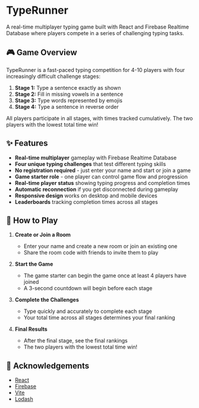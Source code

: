 # TypeRunner

A real-time multiplayer typing game built with React and Firebase Realtime Database where players compete in a series of challenging typing tasks.

## 🎮 Game Overview

TypeRunner is a fast-paced typing competition for 4-10 players with four increasingly difficult challenge stages:

1. **Stage 1:** Type a sentence exactly as shown
2. **Stage 2:** Fill in missing vowels in a sentence
3. **Stage 3:** Type words represented by emojis
4. **Stage 4:** Type a sentence in reverse order

All players participate in all stages, with times tracked cumulatively. The two players with the lowest total time win!

## ✨ Features

- **Real-time multiplayer** gameplay with Firebase Realtime Database
- **Four unique typing challenges** that test different typing skills
- **No registration required** - just enter your name and start or join a game
- **Game starter role** - one player can control game flow and progression
- **Real-time player status** showing typing progress and completion times
- **Automatic reconnection** if you get disconnected during gameplay
- **Responsive design** works on desktop and mobile devices
- **Leaderboards** tracking completion times across all stages

## 🎯 How to Play

1. **Create or Join a Room**
   - Enter your name and create a new room or join an existing one
   - Share the room code with friends to invite them to play

2. **Start the Game**
   - The game starter can begin the game once at least 4 players have joined
   - A 3-second countdown will begin before each stage

3. **Complete the Challenges**
   - Type quickly and accurately to complete each stage
   - Your total time across all stages determines your final ranking

4. **Final Results**
   - After the final stage, see the final rankings
   - The two players with the lowest total time win!



## 🙏 Acknowledgements

- [React](https://reactjs.org/)
- [Firebase](https://firebase.google.com/)
- [Vite](https://vitejs.dev/)
- [Lodash](https://lodash.com/)
